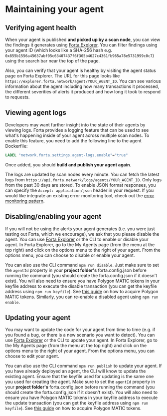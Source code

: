# Maintaining your agent

## Verifying agent health

When your agent is published **and picked up by a scan node**, you can view the findings it generates using [Forta Explorer](https://explorer.forta.network/). You can filter findings using your agent ID (which looks like a SHA-256 hash e.g. `0x855b1556a45637abf05c63407437f6f305b4627c4361fb965a78e5731999c0c7`) using the search bar near the top of the page.

Also, you can verify that your agent is healthy by visiting the agent status page on Forta Explorer. The URL for this page looks like `https://explorer.forta.network/agent/YOUR_AGENT_ID`. You can see various information about the agent including how many transactions it processed, the different severities of alerts it produced and how long it took to respond to requests.

## Viewing agent logs

Developers may want further insight into the state of their agents by viewing logs. Forta provides a logging feature that can be used to see what's happening inside of your agent across multiple scan nodes. To enable this feature, you need to add the following line to the agent Dockerfile:

```Dockerfile
LABEL "network.forta.settings.agent-logs.enable"="true"
```

Once added, you should **build and publish your agent again**.

The logs are updated by scan nodes every minute. You can fetch the latest logs from `https://api.forta.network/logs/agents/YOUR_AGENT_ID`. Only logs from the past 30 days are stored. To enable JSON format responses, you can specify the `Accept: application/json` header in your request. If you would like integrate an existing error monitoring tool, check out the [error monitoring pattern](error-monitoring.md).

## Disabling/enabling your agent

If you will not be using the alerts your agent generates (i.e. you were just testing out Forta, which we encourage), we ask that you please disable the agent. You can use [Forta Explorer](https://explorer.forta.network/) or the CLI to enable or disable your agent. In Forta Explorer, go to the My Agents page (from the menu at the top right) and click on the options menu to the right of your agent. From the options menu, you can choose to disable or enable your agent.

You can also use the CLI command `npm run disable`. Just make sure to set the `agentId` property in your **project folder's** forta.config.json before running the command (you should create the forta.config.json if it doesn't exist). You will also need to ensure you have Polygon MATIC tokens in your keyfile address to execute the disable transaction (you can get the keyfile address using `npm run keyfile`). See [this guide](matic.md) on how to acquire Polygon MATIC tokens. Similarly, you can re-enable a disabled agent using `npm run enable`.


## Updating your agent

You may want to update the code for your agent from time to time (e.g. if you found a bug, or there is a new scenario you want to detect). You can use [Forta Explorer](https://explorer.forta.network/) or the CLI to update your agent. In Forta Explorer, go to the My Agents page (from the menu at the top right) and click on the options menu to the right of your agent. From the options menu, you can choose to edit your agent.

You can also use the CLI command `npm run publish` to update your agent. If you have already deployed an agent, the CLI will know to update the existing agent. Ensure that the keyfile used for updating is the same one you used for creating the agent. Make sure to set the `agentId` property in your **project folder's** forta.config.json before running the command (you should create the forta.config.json if it doesn't exist). You will also need to ensure you have Polygon MATIC tokens in your keyfile address to execute the update transaction (you can get the keyfile address using `npm run keyfile`). See [this guide](matic.md) on how to acquire Polygon MATIC tokens.

